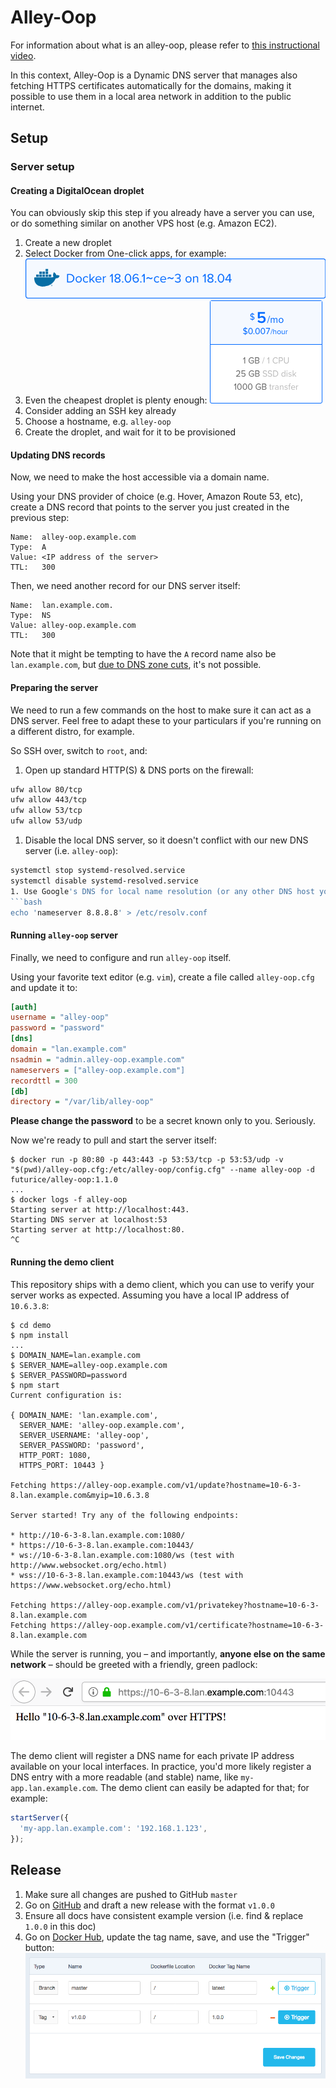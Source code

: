 # Alley-Oop

For information about what is an alley-oop, please refer to [this instructional
video](https://www.youtube.com/watch?v=cpfCd9fWq04).

In this context, Alley-Oop is a Dynamic DNS server that manages also fetching
HTTPS certificates automatically for the domains, making it possible to use them
in a local area network in addition to the public internet.

## Setup

### Server setup

#### Creating a DigitalOcean droplet

You can obviously skip this step if you already have a server you can use, or do something similar on another VPS host (e.g. Amazon EC2).

1. Create a new droplet
1. Select Docker from One-click apps, for example:
  ![DigitalOcean Docker app](doc/digitalocean-docker-app.png)
1. Even the cheapest droplet is plenty enough:
  ![DigitalOcean droplet size](doc/digitalocean-droplet-size.png)
1. Consider adding an SSH key already
1. Choose a hostname, e.g. `alley-oop`
1. Create the droplet, and wait for it to be provisioned

#### Updating DNS records

Now, we need to make the host accessible via a domain name.

Using your DNS provider of choice (e.g. Hover, Amazon Route 53, etc), create a DNS record that points to the server you just created in the previous step:

```
Name:  alley-oop.example.com
Type:  A
Value: <IP address of the server>
TTL:   300
```

Then, we need another record for our DNS server itself:

```
Name:  lan.example.com.
Type:  NS
Value: alley-oop.example.com
TTL:   300
```

Note that it might be tempting to have the `A` record name also be `lan.example.com`, but [due to DNS zone cuts](https://serverfault.com/a/779871), it's not possible.

#### Preparing the server

We need to run a few commands on the host to make sure it can act as a DNS server. Feel free to adapt these to your particulars if you're running on a different distro, for example.

So SSH over, switch to `root`, and:

1. Open up standard HTTP(S) & DNS ports on the firewall:
  ```bash
  ufw allow 80/tcp
  ufw allow 443/tcp
  ufw allow 53/tcp
  ufw allow 53/udp
  ```
1. Disable the local DNS server, so it doesn't conflict with our new DNS server (i.e. `alley-oop`):
  ```bash
  systemctl stop systemd-resolved.service
  systemctl disable systemd-resolved.service
1. Use Google's DNS for local name resolution (or any other DNS host you prefer):
  ```bash
  echo 'nameserver 8.8.8.8' > /etc/resolv.conf
  ```

#### Running `alley-oop` server

Finally, we need to configure and run `alley-oop` itself.

Using your favorite text editor (e.g. `vim`), create a file called `alley-oop.cfg` and update it to:

```ini
[auth]
username = "alley-oop"
password = "password"
[dns]
domain = "lan.example.com"
nsadmin = "admin.alley-oop.example.com"
nameservers = ["alley-oop.example.com"]
recordttl = 300
[db]
directory = "/var/lib/alley-oop"
```

**Please change the password** to be a secret known only to you. Seriously.

Now we're ready to pull and start the server itself:

```console
$ docker run -p 80:80 -p 443:443 -p 53:53/tcp -p 53:53/udp -v "$(pwd)/alley-oop.cfg:/etc/alley-oop/config.cfg" --name alley-oop -d futurice/alley-oop:1.1.0
...
$ docker logs -f alley-oop
Starting server at http://localhost:443.
Starting DNS server at localhost:53
Starting server at http://localhost:80.
^C
```

#### Running the demo client

This repository ships with a demo client, which you can use to verify your server works as expected. Assuming you have a local IP address of `10.6.3.8`:

```console
$ cd demo
$ npm install
...
$ DOMAIN_NAME=lan.example.com
$ SERVER_NAME=alley-oop.example.com
$ SERVER_PASSWORD=password
$ npm start
Current configuration is:

{ DOMAIN_NAME: 'lan.example.com',
  SERVER_NAME: 'alley-oop.example.com',
  SERVER_USERNAME: 'alley-oop',
  SERVER_PASSWORD: 'password',
  HTTP_PORT: 1080,
  HTTPS_PORT: 10443 }

Fetching https://alley-oop.example.com/v1/update?hostname=10-6-3-8.lan.example.com&myip=10.6.3.8

Server started! Try any of the following endpoints:

* http://10-6-3-8.lan.example.com:1080/
* https://10-6-3-8.lan.example.com:10443/
* ws://10-6-3-8.lan.example.com:1080/ws (test with http://www.websocket.org/echo.html)
* wss://10-6-3-8.lan.example.com:10443/ws (test with https://www.websocket.org/echo.html)

Fetching https://alley-oop.example.com/v1/privatekey?hostname=10-6-3-8.lan.example.com
Fetching https://alley-oop.example.com/v1/certificate?hostname=10-6-3-8.lan.example.com
```

While the server is running, you – and importantly, **anyone else on the same network** – should be greeted with a friendly, green padlock:

![Green padlock demo](doc/green-padlock-demo.png)

The demo client will register a DNS name for each private IP address available on your local interfaces. In practice, you'd more likely register a DNS entry with a more readable (and stable) name, like `my-app.lan.example.com`. The demo client can easily be adapted for that; for example:

```js
startServer({
  'my-app.lan.example.com': '192.168.1.123',
});
```

## Release

1. Make sure all changes are pushed to GitHub `master`
1. Go on [GitHub](https://github.com/futurice/alley-oop/releases) and draft a new release with the format `v1.0.0`
1. Ensure all docs have consistent example version (i.e. find & replace `1.0.0` in this doc)
1. Go on [Docker Hub](https://hub.docker.com/r/futurice/alley-oop/~/settings/automated-builds/), update the tag name, save, and use the "Trigger" button:
  ![Docker Hub build](doc/docker-hub-build.png)
